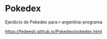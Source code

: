 
# Pokedex
Ejerdicio de Pokedex para r-argentina-programa

https://fedeesti.github.io/Pokedex/pokedex.html
